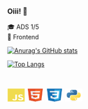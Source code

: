 ### Oiii! 👋

🎓 ADS 1/5<br>
💫 Frontend

 [![Anurag's GitHub stats](https://github-readme-stats.vercel.app/api?theme=tokyonight&username=barbosa-jp&bg_color=00000000&theme=cobalt&text_color=ffffff&locale=pt-br&&hide_title=true&hide_border=true)](https://github.com/anuraghazra/github-readme-stats) 

 [![Top Langs](https://github-readme-stats.vercel.app/api/top-langs/?username=barbosa-jp&bg_color=00000000&text_color=ffffff&border_color=00000000)](https://github.com/anuraghazra/github-readme-stats)

##

<div style="display: inline_block"><br>
  <img align="center" alt="Joao-Js" height="30" width="40" src="https://raw.githubusercontent.com/devicons/devicon/master/icons/javascript/javascript-plain.svg">
  <img align="center" alt="Joao-HTML" height="30" width="40" src="https://raw.githubusercontent.com/devicons/devicon/master/icons/html5/html5-original.svg">
  <img align="center" alt="Joao-CSS" height="30" width="40" src="https://raw.githubusercontent.com/devicons/devicon/master/icons/css3/css3-original.svg">
  <img align="center" alt="Joao-Python" height="30" width="40" src="https://raw.githubusercontent.com/devicons/devicon/master/icons/python/python-original.svg">
</div>
